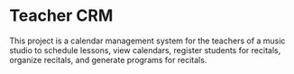 # Teacher CRM

This project is a calendar management system for the teachers of a music studio to schedule lessons, view calendars, register students for recitals, organize recitals, and generate programs for recitals.
